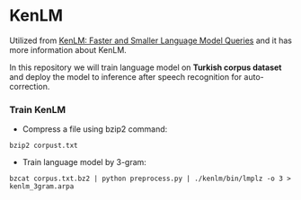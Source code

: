 # KenLM

Utilized from [KenLM: Faster and Smaller Language Model Queries](https://github.com/kpu/kenlm) and it has more information about KenLM.

In this repository we will train language model on **Turkish corpus dataset** and deploy the model to inference after speech recognition for auto-correction.

### Train KenLM
- Compress a file using bzip2 command:
```
bzip2 corpust.txt
```

- Train language model by 3-gram:
```
bzcat corpus.txt.bz2 | python preprocess.py | ./kenlm/bin/lmplz -o 3 > kenlm_3gram.arpa
```

